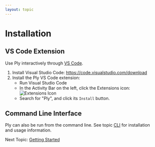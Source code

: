 ```yaml
---
layout: topic
---
```

# Installation

## VS Code Extension
Use Ply interactively through [VS Code](https://code.visualstudio.com/).
1. Install Visual Studio Code:
   <https://code.visualstudio.com/download>
1. Install the Ply VS Code extension:
   - Run Visual Studio Code
   - In the Activity Bar on the left, click the Extensions icon: 
     <img src="../img/extensions.png" alt="Extensions Icon" class="icon-img">
   - Search for "Ply", and click its `Install` button.

## Command Line Interface
Ply can also be run from the command line. See topic [CLI](cli) for installation
and usage information.

Next Topic: [Getting Started](intro)